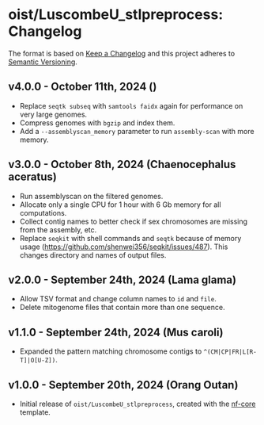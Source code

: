 # oist/LuscombeU_stlpreprocess: Changelog

The format is based on [Keep a Changelog](https://keepachangelog.com/en/1.0.0/)
and this project adheres to [Semantic Versioning](https://semver.org/spec/v2.0.0.html).

## v4.0.0 - October 11th, 2024 ()

 - Replace `seqtk subseq` with `samtools faidx` again for performance on very large genomes.
 - Compress genomes with `bgzip` and index them.
 - Add a `--assemblyscan_memory` parameter to run `assembly-scan` with more memory.

## v3.0.0 - October 8th, 2024 (Chaenocephalus aceratus)

 - Run assemblyscan on the filtered genomes.
 - Allocate only a single CPU for 1 hour with 6 Gb memory for all computations.
 - Collect contig names to better check if sex chromosomes are missing from the assembly, etc.
 - Replace `seqkit` with shell commands and `seqtk` because of memory usage
   (https://github.com/shenwei356/seqkit/issues/487).
   This changes directory and names of output files.

## v2.0.0 - September 24th, 2024 (Lama glama)

 - Allow TSV format and change column names to `id` and `file`.
 - Delete mitogenome files that contain more than one sequence.

## v1.1.0 - September 24th, 2024 (Mus caroli)

 - Expanded the pattern matching chromosome contigs to `^(CM|CP|FR|L[R-T]|O[U-Z])`.

## v1.0.0 - September 20th, 2024 (Orang Outan)

 - Initial release of `oist/LuscombeU_stlpreprocess`, created with the [nf-core](https://nf-co.re/) template.
